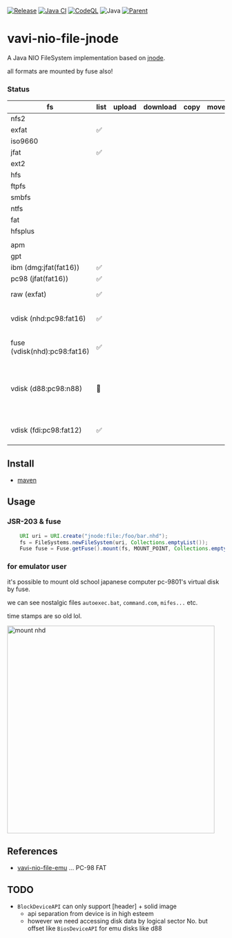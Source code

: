 [![Release](https://jitpack.io/v/umjammer/vavi-nio-file-jnode.svg)](https://jitpack.io/#umjammer/vavi-nio-file-jnode)
[![Java CI](https://github.com/umjammer/vavi-nio-file-jnode/actions/workflows/maven.yml/badge.svg)](https://github.com/umjammer/vavi-nio-file-jnode/actions/workflows/maven.yml)
[![CodeQL](https://github.com/umjammer/vavi-nio-file-jnode/actions/workflows/codeql-analysis.yml/badge.svg)](https://github.com/umjammer/vavi-nio-file-jnode/actions/workflows/codeql-analysis.yml)
![Java](https://img.shields.io/badge/Java-17-b07219)
[![Parent](https://img.shields.io/badge/Parent-vavi--apps--fuse-pink)](https://github.com/umjammer/vavi-apps-fuse)

# vavi-nio-file-jnode

A Java NIO FileSystem implementation based on [jnode](https://github.com/jnode/jnode).

all formats are mounted by fuse also!

### Status

| fs                           | list | upload | download | copy | move | rm  | mkdir | cache | watch | comment                                               |
|------------------------------|------|--------|----------|------|------|-----|-------|-------|-------|-------------------------------------------------------|
| nfs2                         |      |        |          |      |      |     |       |       |       |                                                       |
| exfat                        | ✅    |        |          |      |      |     |       |       |       |                                                       |
| iso9660                      |      |        |          |      |      |     |       |       |       |                                                       |
| jfat                         | ✅    |        |          |      |      |     |       |       |       |                                                       |
| ext2                         |      |        |          |      |      |     |       |       |       |                                                       |
| hfs                          |      |        |          |      |      |     |       |       |       |                                                       |
| ftpfs                        |      |        |          |      |      |     |       |       |       | [edtFTPj](https://enterprisedt.com/products/edtftpj/) |
| smbfs                        |      |        |          |      |      |     |       |       |       | [jcifs-ng](https://github.com/AgNO3/jcifs-ng)         |
| ntfs                         |      |        |          |      |      |     |       |       |       |                                                       |
| fat                          |      |        |          |      |      |     |       |       |       |                                                       |
| hfsplus                      |      |        |          |      |      |     |       |       |       |                                                       |
||||||||
| apm                          |      |        |          |      |      |     |       |       |       | partition                                             |
| gpt                          |      |        |          |      |      |     |       |       |       | partition                                             |
| ibm (dmg:jfat(fat16))        | ✅    |        |          |      |      |     |       |       |       | partition                                             |
| pc98 (jfat(fat16))           | ✅    |        |          |      |      |     |       |       |       | partition                                             |
| raw (exfat)                  | ✅    |        |          |      |      |     |       |       |       | virtual partition                                     |
| vdisk (nhd:pc98:fat16)       | ✅    |        |          |      |      |     |       |       |       | [virtual disk](https://github.com/umjammer/vavi-nio-file-emu), partition          |
| fuse (vdisk(nhd):pc98:fat16) | ✅    |        |          |      |      |     |       |       |       | [fuse](https://github.com/umjammer/vavi-net-fuse), virtualDisk, partition         |
| vdisk (d88:pc98:n88)         | 🚧   |        |          |      | | | | |       | not solid image is not supported by DeviceAPI         |
| vdisk (fdi:pc98:fat12)       | ✅    |        |          |      | | | | |       | [virtual disk](https://github.com/umjammer/vavi-nio-file-emu), partition          |

## Install

 * [maven](https://jitpack.io/#umjammer/vavi-nio-file-jnode)

## Usage

### JSR-203 & fuse

```java
    URI uri = URI.create("jnode:file:/foo/bar.nhd");
    fs = FileSystems.newFileSystem(uri, Collections.emptyList());
    Fuse fuse = Fuse.getFuse().mount(fs, MOUNT_POINT, Collections.emptyList());
```

### for emulator user

it's possible to mount old school japanese computer pc-9801's virtual disk by fuse.

we can see nostalgic files `autoexec.bat`, `command.com`, `mifes...` etc.

time stamps are so old lol.

<img alt="mount nhd" src="https://lh3.googleusercontent.com/pw/AM-JKLVzJc46TaLOLtacSQdNJF-11XE6gw1eBN-57aIazw22VK1HHsPIoXNO3cVjHWnnEq36bjJxFBiRP3ipe57fXTfpITi8-FybMbTvpHXR-X2ZzQ2MI-HirwnI1PCyhpL6pUb8SDbCRBOyzr_sHRUKMxZB=w1024-h981-no?authuser=0" width=480 />

## References

 * [vavi-nio-file-emu](https://jitpack.io/#umjammer/vavi-nio-file-emu) ... PC-98 FAT

## TODO

 * `BlockDeviceAPI` can only support \[header\] + solid image
   * api separation from device is in high esteem
   * however we need accessing disk data by logical sector No. but offset like `BiosDeviceAPI` for emu disks like d88